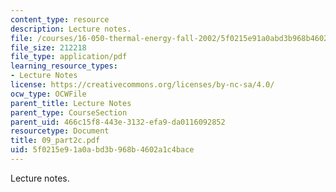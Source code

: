 ```yaml
---
content_type: resource
description: Lecture notes.
file: /courses/16-050-thermal-energy-fall-2002/5f0215e91a0abd3b968b4602a1c4bace_09_part2c.pdf
file_size: 212218
file_type: application/pdf
learning_resource_types:
- Lecture Notes
license: https://creativecommons.org/licenses/by-nc-sa/4.0/
ocw_type: OCWFile
parent_title: Lecture Notes
parent_type: CourseSection
parent_uid: 466c15f8-443e-3132-efa9-da0116092852
resourcetype: Document
title: 09_part2c.pdf
uid: 5f0215e9-1a0a-bd3b-968b-4602a1c4bace
---
```

Lecture notes.